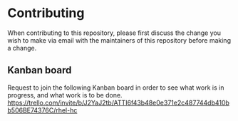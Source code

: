 # Contributing
When contributing to this repository, please first discuss the change you wish to make via email with the maintainers of this repository before making a change.

## Kanban board
Request to join the following Kanban board in order to see what work is in progress, and what work is to be done.
https://trello.com/invite/b/J2YaJ2tb/ATTI6f43b48e0e371e2c487744db410bb506BE74376C/rhel-hc